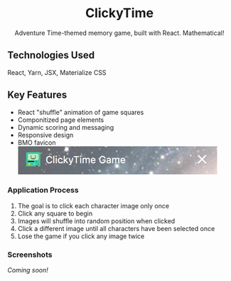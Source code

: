 <h1 align="center">ClickyTime</h1>

<div align="center">Adventure Time-themed memory game, built with React. Mathematical!</div>

<!-- ## Deployed Application

[GitHub Pages] <https://link-here.com> -->

<!-- Use extension to make TOC -->
<!-- ## Contents -->

<!-- ## Concept -->

## Technologies Used

React, Yarn, JSX, Materialize CSS

## Key Features

* React "shuffle" animation of game squares
* Componitized page elements
* Dynamic scoring and messaging
* Responsive design
* BMO favicon
![BMO favicon](./screenshots/bmo_favicon.png)

### Application Process

1. The goal is to click each character image only once
1. Click any square to begin
1. Images will shuffle into random position when clicked
1. Click a different image until all characters have been selected once
1. Lose the game if you click any image twice

### Screenshots

*Coming soon!*
<!-- ###### Image caption
![Alt Text](url)
*image caption test* -->